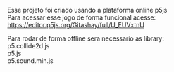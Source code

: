 Esse projeto foi criado usando a plataforma online p5js<br>
Para acessar esse jogo de forma funcional acesse: 
https://editor.p5js.org/Gitashay/full/U_EUVxtnU

Para rodar de forma offline sera necessario as library:<br>
p5.collide2d.js<br>
p5.js<br>
p5.sound.min.js
